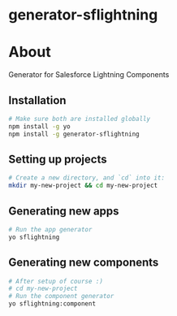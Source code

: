 # generator-sflightning

# About

Generator for Salesforce Lightning Components

## Installation
```bash
# Make sure both are installed globally
npm install -g yo
npm install -g generator-sflightning
```

## Setting up projects
```bash
# Create a new directory, and `cd` into it:
mkdir my-new-project && cd my-new-project
```

## Generating new apps
```bash
# Run the app generator
yo sflightning
```

## Generating new components
```bash
# After setup of course :)
# cd my-new-project
# Run the component generator
yo sflightning:component
```
